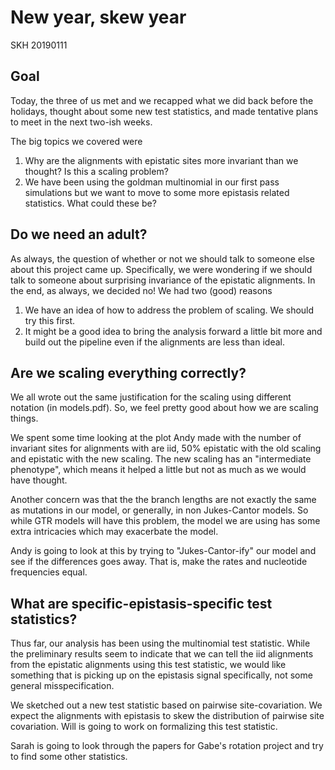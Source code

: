 # New year, skew year
SKH 20190111

## Goal

Today, the three of us met and we recapped what we did back before the holidays, thought about some new test statistics, and made tentative plans to meet in the next two-ish weeks.

The big topics we covered were

1. Why are the alignments with epistatic sites more invariant than we thought? Is this a scaling problem?   
2. We have been using the goldman multinomial in our first pass simulations but we want to move to some more epistasis related statistics. What could these be?  

## Do we need an adult?

As always, the question of whether or not we should talk to someone else about this project came up.
Specifically, we were wondering if we should talk to someone about surprising invariance of the epistatic alignments.
In the end, as always, we decided no!
We had two (good) reasons  
1. We have an idea of how to address the problem of scaling. We should try this first.
2. It might be a good idea to bring the analysis forward a little bit more and build out the pipeline even if the alignments are less than ideal.

## Are we scaling everything correctly?

We all wrote out the same justification for the scaling using different notation (in models.pdf).
So, we feel pretty good about how we are scaling things.

We spent some time looking at the plot Andy made with the number of invariant sites for alignments with are iid, 50% epistatic with the old scaling and epistatic with the new scaling.
The new scaling has an "intermediate phenotype", which means it helped a little but not as much as we would have thought.

Another concern was that the the branch lengths are not exactly the same as mutations in our model, or generally, in non Jukes-Cantor models.
So while GTR models will have this problem, the model we are using has some extra intricacies which may exacerbate the model.

Andy is going to look at this by trying to "Jukes-Cantor-ify" our model and see if the differences goes away.
That is, make the rates and nucleotide frequencies equal.

## What are specific-epistasis-specific test statistics?

Thus far, our analysis has been using the multinomial test statistic.
While the preliminary results seem to indicate that we can tell the iid alignments from the epistatic alignments using this test statistic, we would like something that is picking up on the epistasis signal specifically, not some general misspecification.

We sketched out a new test statistic based on pairwise site-covariation.
We expect the alignments with epistasis to skew the distribution of pairwise site covariation.
Will is going to work on formalizing this test statistic.

Sarah is going to look through the papers for Gabe's rotation project and try to find some other statistics.

